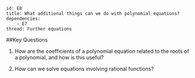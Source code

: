 ````
id: E8
title: What additional things can we do with polynomial equations?
dependencies: 
    - E7
thread: Further equations
````
##Key Questions

1. How are the coefficients of a polynomial equation related to the roots of a polynomial, and how is this useful?

1. How can we solve equations involving rational functions?

